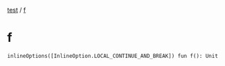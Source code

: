 [test](test/index) / [f](test/f)


# f

`inlineOptions([InlineOption.LOCAL_CONTINUE_AND_BREAK]) fun f(): Unit`


